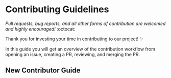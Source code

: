 # Contributing Guidelines

*Pull requests, bug reports, and all other forms of contribution are welcomed and highly encouraged!* :octocat:

Thank you for investing your time in contributing to our project! :sparkles:

In this guide you will get an overview of the contribution workflow from opening an issue, creating a PR, reviewing, and merging the PR.

## New Contributor Guide
